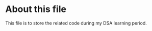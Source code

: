 # About this file
This file is to store the related code during my DSA learning period.

<!---
AlexWongHK/AlexWongHK is a ✨ special ✨ repository because its `README.md` (this file) appears on your GitHub profile.
You can click the Preview link to take a look at your changes.
--->
